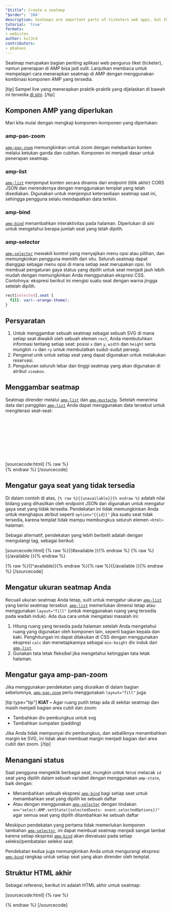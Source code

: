 ```yaml
---
"$title": Create a seatmap
"$order": '104'
description: Seatmaps are important parts of ticketers web apps, but the implementation in AMP can be difficult. Read on to learn how to implement a seatmap in AMP by
tutorial: 'true'
formats:
- websites
author: kul3r4
contributors:
- pbakaus
---
```


Seatmap merupakan bagian penting aplikasi web pengurus tiket (ticketer), namun penerapan di AMP bisa jadi sulit. Lanjutkan membaca untuk mempelajari cara menerapkan seatmap di AMP dengan menggunakan kombinasi komponen AMP yang tersedia.

[tip] Sampel live yang menerapkan praktik-praktik yang dijelaskan di bawah ini tersedia [di sini](../../../documentation/examples/documentation/SeatMap.html). [/tip]

## Komponen AMP yang diperlukan

Mari kita mulai dengan mengkaji komponen-komponen yang diperlukan:

### amp-pan-zoom

[`amp-pan-zoom`](../../../documentation/components/reference/amp-pan-zoom.md) memungkinkan untuk zoom dengan melebarkan konten melalui ketukan ganda dan cubitan. Komponen ini menjadi dasar untuk penerapan seatmap.

### amp-list

[`amp-list`](../../../documentation/components/reference/amp-list.md) menjemput konten secara dinamis dari endpoint (titik akhir) CORS JSON dan merendernya dengan menggunakan templat yang telah disediakan. Digunakan untuk menjemput ketersediaan seatmap saat ini, sehingga pengguna selalu mendapatkan data terkini.

### amp-bind

[`amp-bind`](../../../documentation/components/reference/amp-bind.md) menambahkan interaktivitas pada halaman. Diperlukan di sini untuk mengetahui berapa jumlah seat yang telah dipilih.

### amp-selector

[`amp-selector`](../../../documentation/components/reference/amp-selector.md) mewakili kontrol yang menyajikan menu opsi atau pilihan, dan memungkinkan pengguna memilih dari situ. Seluruh seatmap dapat dianggap sebagai menu opsi di mana setiap seat merupakan opsi. Ini membuat pengaturan gaya status yang dipilih untuk seat menjadi jauh lebih mudah dengan memungkinkan Anda menggunakan ekspresi CSS. Contohnya: ekspresi berikut ini mengisi suatu seat dengan warna jingga setelah dipilih.

```css
rect[selected].seat {
  fill: var(--orange-theme);
}
```

## Persyaratan

1. Untuk menggambar sebuah seatmap sebagai sebuah SVG di mana setiap seat diwakili oleh sebuah elemen  `rect`, Anda membutuhkan informasi tentang setiap seat: posisi `x` dan `y`, `width` dan `height` serta mungkin `rx` dan `ry` untuk membulatkan sudut-sudut persegi.
2. Pengenal unik untuk setiap seat yang dapat digunakan untuk melakukan reservasi.
3. Pengukuran seluruh lebar dan tinggi seatmap yang akan digunakan di atribut `viewbox`.

## Menggambar seatmap

Seatmap dirender melalui [`amp-list`](../../../documentation/components/reference/amp-list.md) dan [`amp-mustache`](../../../documentation/components/reference/amp-mustache.md). Setelah menerima data dari panggilan [`amp-list`](../../../documentation/components/reference/amp-list.md) Anda dapat menggunakan data tersebut untuk mengiterasi seat-seat:

[sourcecode:html]
{% raw %}<svg preserveAspectRatio="xMidYMin slice" viewBox="0 0 {{width}} {{height}}">
{{#seats}}
<rect option="{{id}}" role="button" tabindex="0" class="seat {{unavailable}}" x="{{x}}" y="{{y}}" width="{{width}}" height="{{height}}" rx="{{rx}}" ry="{{ry}}"/>
{{/seats}}
</svg>{% endraw %}
[/sourcecode]

## Mengatur gaya seat yang tidak tersedia

Di dalam contoh di atas, `{% raw %}{{unavailable}}{% endraw %}` adalah nilai bidang yang dihasilkan oleh endpoint JSON dan digunakan untuk mengatur gaya seat yang tidak tersedia. Pendekatan ini tidak memungkinkan Anda untuk menghapus atribut seperti `option="{{id}}"` jika suatu seat tidak tersedia, karena templat tidak mampu membungkus seluruh elemen `<html>` halaman.

Sebagai alternatif, pendekatan yang lebih berbelit adalah dengan mengulangi tag, sebagai berikut:

[sourcecode:html]
{% raw %}{{#available }}{% endraw %}
<rect option="{{id}}" role="button" tabindex="0" class="seat" x="{{x}}" y="{{y}}" width="{{width}}" height="{{height}}" rx="{{rx}}" ry="{{ry}}"/>{% raw %}{{/available }}{% endraw %}

{% raw %}{{^available}}{% endraw %}<rect role="button" tabindex="0" class="seat unavailable" x="{{x}}" y="{{y}}" width="{{width}}" height="{{height}}" rx="{{rx}}" ry="{{ry}}"/>{% raw %}{{/available }}{% endraw %}
[/sourcecode]

## Mengatur ukuran seatmap Anda

Kecuali ukuran seatmap Anda tetap, sulit untuk mengatur ukuran [`amp-list`](../../../documentation/components/reference/amp-list.md) yang berisi seatmap tersebut. [`amp-list`](../../../documentation/components/reference/amp-list.md) memerlukan dimensi tetap atau menggunakan `layout="fill"` (untuk menggunakan ruang yang tersedia pada wadah induk). Ada dua cara untuk mengatasi masalah ini:

1. Hitung ruang yang tersedia pada halaman setelah Anda mengetahui ruang yang digunakan oleh komponen lain, seperti bagian kepala dan kaki. Penghitungan ini dapat dilakukan di CSS dengan menggunakan ekspresi `calc` dan menetapkannya sebagai `min-height` div induk dari [`amp-list`](../../../documentation/components/reference/amp-list.md).
2. Gunakan tata letak fleksibel jika mengetahui ketinggian tata letak halaman.

## Mengatur gaya amp-pan-zoom

Jika menggunakan pendekatan yang diuraikan di dalam bagian sebelumnya, [`amp-pan-zoom`](../../../documentation/components/reference/amp-pan-zoom.md) perlu menggunakan `layout="fill"` juga.

[tip type="tip"] **KIAT –** Agar ruang putih tetap ada di sekitar seatmap dan masih menjadi bagian area cubit dan zoom:

- Tambahkan div pembungkus untuk svg
- Tambahkan sumpalan (padding)

Jika Anda tidak mempunyai div pembungkus, dan sebaliknya menambahkan margin ke SVG, ini tidak akan membuat margin menjadi bagian dari area cubit dan zoom. [/tip]

## Menangani status

Saat pengguna mengeklik berbagai seat, mungkin untuk terus melacak `id` seat yang dipilih dalam sebuah variabel dengan menggunakan `amp-state`, baik dengan:

- Menambahkan sebuah ekspresi [`amp-bind`](../../../documentation/components/reference/amp-bind.md) bagi setiap seat untuk menambahkan seat yang dipilih ke sebuah daftar
- Atau dengan menggunakan [`amp-selector`](../../../documentation/components/reference/amp-selector.md) dengan tindakan `on="select:AMP.setState({selectedSeats: event.selectedOptions})"` agar semua seat yang dipilih ditambahkan ke sebuah daftar

Meskipun pendekatan yang pertama tidak memerlukan komponen tambahan [`amp-selector`](../../../documentation/components/reference/amp-selector.md), ini dapat membuat seatmap menjadi sangat lambat karena setiap ekspresi [`amp-bind`](../../../documentation/components/reference/amp-bind.md) akan dievaluasi pada setiap seleksi/pembatalan seleksi seat.

Pendekatan kedua juga memungkinkan Anda untuk mengurangi ekspresi [`amp-bind`](../../../documentation/components/reference/amp-bind.md) rangkap untuk setiap seat yang akan dirender oleh templat.

## Struktur HTML akhir

Sebagai referensi, berikut ini adalah HTML akhir untuk seatmap:

[sourcecode:html]
{% raw %}<div class="seatmap-container">
  <amp-list layout="fill" src="/json/seats.json" binding="no" items="." single-item noloading>
    <template type="amp-mustache">
      <amp-pan-zoom layout="fill" class="seatmap">
        <amp-selector multiple on="select:AMP.setState({
          selectedSeats: event.selectedOptions
        })" layout="fill">
          <div class="svg-container">
            <svg preserveAspectRatio="xMidYMin slice" viewBox="0 0 {{width}} {{height}}">
            {{#seats}}
              <rect option="{{id}}" role="button"
               tabindex="0" class="seat {{unavailable}}"
              x="{{x}}" y="{{y}}"
              width="{{width}}" height="{{height}}"
              rx="{{rx}}" ry="{{ry}}"/>
            {{/seats}}
            </svg>
          </div>
        </amp-selector>
      </amp-pan-zoom>
    </template>
  </amp-list>
</div>{% endraw %}
[/sourcecode]
